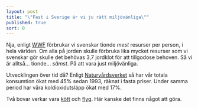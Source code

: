 ```yaml
---
layout: post
title: "\"Fast i Sverige är vi ju rätt miljövänliga\""
published: true
sort: 0
---
```




Nja, enligt [WWF](http://www.wwf.se/press/pressrum/pressmeddelanden/1580063-living-planet-report-2014-svenskarna-p-tionde-plats-i-vrstingligan "ekologiskt avtryck ") förbrukar vi svenskar tionde _mest_ resurser per person, i hela världen. Om alla på jorden skulle förbruka lika mycket resurser som vi svenskar gör skulle det behövas 3,7 jordklot för att tillgodose behoven. Så vi är alltså... tionde... _sämst_. På att vara just miljövänliga.

Utvecklingen över tid då? Enligt [Naturvårdsverket](https://www.naturvardsverket.se/Documents/publikationer6400/978-91-620-6653-6.pdf?pid=14404 "Naturvårdsverket - Hållbara konsumtionsmönster") så har vår totala konsumtion ökat med 45% sedan 1993, räknat i fasta priser. Under samma period har våra koldioxidutsläpp ökat med 17%. 

Två bovar verkar vara [kött](/miljo/men-k-tt-r-ju-s-gott/) och [flyg](/miljo/men-jag-m-ste-v-l-inte-sluta-flyga/). Här kanske det finns något att göra.
